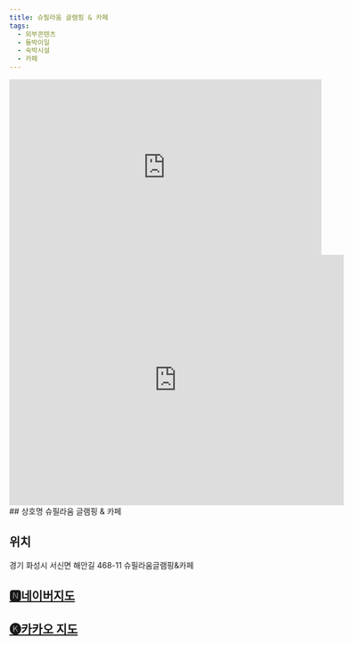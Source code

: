 ```yaml
---
title: 슈필라움 글램핑 & 카페
tags:
  - 외부콘텐츠
  - 돌박이일
  - 숙박시설
  - 카페
---
```

<iframe width="560" height="315" src="https://www.youtube.com/embed/pwmy-IfpWzA?si=AKyZa57ptP5ncSmV" title="YouTube video player" frameborder="0" allow="accelerometer; autoplay; clipboard-write; encrypted-media; gyroscope; picture-in-picture; web-share" referrerpolicy="strict-origin-when-cross-origin" allowfullscreen></iframe>

<iframe src="https://www.google.com/maps/embed?pb=!1m18!1m12!1m3!1d3179.0906089339132!2d126.62207635214341!3d37.17431760053473!2m3!1f0!2f0!3f0!3m2!1i1024!2i768!4f13.1!3m3!1m2!1s0x357b096596f11755%3A0x91984193dd5700fa!2z7IqI7ZWE65287JuA6riA656o7ZWR!5e0!3m2!1sko!2skr!4v1741360932788!5m2!1sko!2skr" width="600" height="450" style="border:0;" allowfullscreen="" loading="lazy" referrerpolicy="no-referrer-when-downgrade"></iframe>
## 상호명
슈필라움 글램핑 & 카페

## 위치
경기 화성시 서신면 해안길 468-11 슈필라움글램핑&카페


## [🅽네이버지도](https://naver.me/F8849tuL)

## [🅚카카오 지도](https://place.map.kakao.com/295213073)